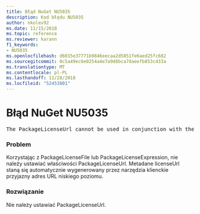 ```yaml
---
title: Błąd NuGet NU5035
description: Kod błędu NU5035
author: nkolev92
ms.date: 11/15/2018
ms.topic: reference
ms.reviewer: karann
f1_keywords:
- NU5035
ms.openlocfilehash: d6015e37771b9846eecaa2d5851fe6aed25fc682
ms.sourcegitcommit: 0c5a49ec6e0254a4e7a9d8bca7daeefb853c433a
ms.translationtype: MT
ms.contentlocale: pl-PL
ms.lasthandoff: 11/28/2018
ms.locfileid: "52453801"
---
```

# <a name="nuget-error-nu5035"></a>Błąd NuGet NU5035
<pre>The PackageLicenseUrl cannot be used in conjunction with the PackageLicenseFile and PackageLicenseExpression.</pre>

### <a name="issue"></a>Problem

Korzystając z PackageLicenseFile lub PackageLicenseExpression, nie należy ustawiać właściwości PackageLicenseUrl. Metadane licenseUrl staną się automatycznie wygenerowany przez narzędzia klienckie przyjazny adres URL niskiego poziomu.

### <a name="solution"></a>Rozwiązanie

Nie należy ustawiać PackageLicenseUrl.